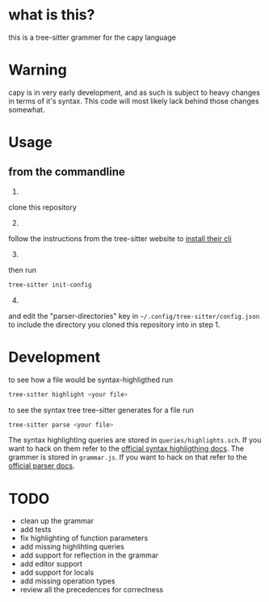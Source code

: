 # what is this?

this is a tree-sitter grammer for the capy language

# Warning

capy is in very early development, and as such is subject to heavy changes in terms of it's syntax.
This code will most likely lack behind those changes somewhat.

# Usage


## from the commandline

1.

clone this repository

2.

follow the instructions from the tree-sitter website to [install their cli](https://tree-sitter.github.io/tree-sitter/creating-parsers#installation)

3.
then run
```sh
tree-sitter init-config
```

4.
and edit the "parser-directories" key in `~/.config/tree-sitter/config.json` to include the directory you cloned this repository into in step 1.

# Development

to see how a file would be syntax-highligthed run
```sh
tree-sitter highlight <your file>
```
to see the syntax tree tree-sitter generates for a file run
```sh
tree-sitter parse <your file>
```

The syntax highlighting queries are stored in `queries/highlights.sch`.
If you want to hack on them refer to the [official syntax highligthing docs](https://tree-sitter.github.io/tree-sitter/syntax-highlighting).
The grammer is stored in `grammar.js`.
If you want to hack on that refer to the [official parser docs](https://tree-sitter.github.io/tree-sitter/creating-parsers#the-grammar-dsl).


# TODO
- clean up the grammar
- add tests
- fix highlighting of function parameters
- add missing highlihting queries
- add support for reflection in the grammar
- add editor support
- add support for locals
- add missing operation types
- review all the precedences for correctness
